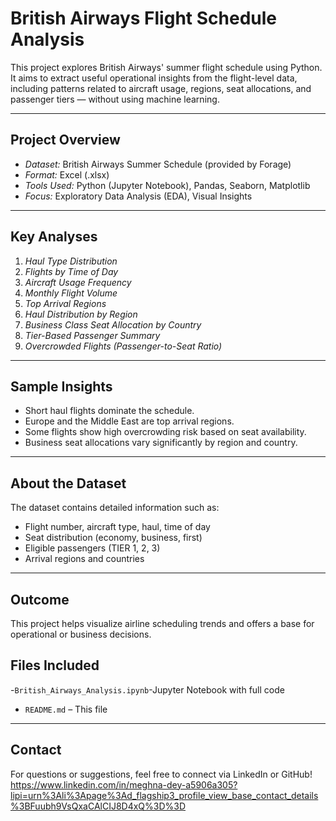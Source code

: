 # British Airways Flight Schedule Analysis

This project explores British Airways' summer flight schedule using Python. It aims to extract useful operational insights from the flight-level data, including patterns related to aircraft usage, regions, seat allocations, and passenger tiers — without using machine learning.

---

## Project Overview

- *Dataset:* British Airways Summer Schedule (provided by Forage)
- *Format:* Excel (.xlsx)
- *Tools Used:* Python (Jupyter Notebook), Pandas, Seaborn, Matplotlib
- *Focus:* Exploratory Data Analysis (EDA), Visual Insights

---

## Key Analyses

1. *Haul Type Distribution*
2. *Flights by Time of Day*
3. *Aircraft Usage Frequency*
4. *Monthly Flight Volume*
5. *Top Arrival Regions*
6. *Haul Distribution by Region*
7. *Business Class Seat Allocation by Country*
8. *Tier-Based Passenger Summary*
9. *Overcrowded Flights (Passenger-to-Seat Ratio)*

---

## Sample Insights

- Short haul flights dominate the schedule.
- Europe and the Middle East are top arrival regions.
- Some flights show high overcrowding risk based on seat availability.
- Business seat allocations vary significantly by region and country.

---

## About the Dataset

The dataset contains detailed information such as:
- Flight number, aircraft type, haul, time of day
- Seat distribution (economy, business, first)
- Eligible passengers (TIER 1, 2, 3)
- Arrival regions and countries

---

## Outcome
This project helps visualize airline scheduling trends and offers a base for operational or business decisions.


## Files Included

-`British_Airways_Analysis.ipynb`-Jupyter Notebook with full code
- `README.md` – This file

---

## Contact

For questions or suggestions, feel free to connect via LinkedIn or GitHub! https://www.linkedin.com/in/meghna-dey-a5906a305?lipi=urn%3Ali%3Apage%3Ad_flagship3_profile_view_base_contact_details%3BFuubh9VsQxaCAlCIJ8D4xQ%3D%3D

